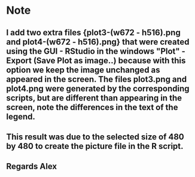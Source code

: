 # Note

## I add two extra files {plot3-(w672 - h516).png and plot4-(w672 - h516).png} that were created using the GUI - RStudio in the windows "Plot"  - Export (Save Plot as image..) because with this option we keep the image unchanged as appeared in the screen. The files plot3.png and plot4.png were generated by the corresponding scripts, but are different than appearing in the screen, note the differences in the text of the legend.
## This result was due to the selected size of 480 by 480 to create the picture file in the R script.

## Regards Alex
